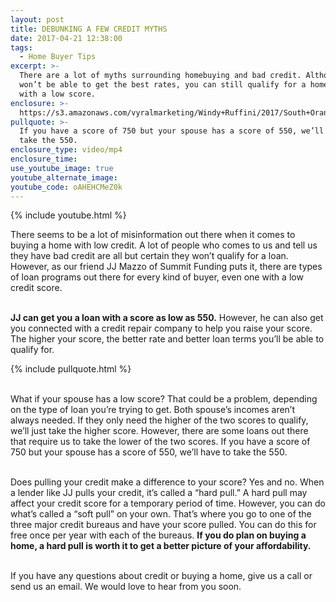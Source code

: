```yaml
---
layout: post
title: DEBUNKING A FEW CREDIT MYTHS
date: 2017-04-21 12:38:00
tags:
  - Home Buyer Tips
excerpt: >-
  There are a lot of myths surrounding homebuying and bad credit. Although you
  won’t be able to get the best rates, you can still qualify for a home loan
  with a low score.
enclosure: >-
  https://s3.amazonaws.com/vyralmarketing/Windy+Ruffini/2017/South+Orange+County+Real+Estate-+Debunking+the+Myths+of+Credit+Scores.mp4
pullquote: >-
  If you have a score of 750 but your spouse has a score of 550, we’ll have to
  take the 550.
enclosure_type: video/mp4
enclosure_time:
use_youtube_image: true
youtube_alternate_image:
youtube_code: oAHEHCMeZ0k
---
```



{% include youtube.html %}

There seems to be a lot of misinformation out there when it comes to buying a home with low credit. A lot of people who comes to us and tell us they have bad credit are all but certain they won’t qualify for a loan. However, as our friend JJ Mazzo of Summit Funding puts it, there are types of loan programs out there for every kind of buyer, even one with a low credit score.

<br>**JJ can get you a loan with a score as low as 550.** However, he can also get you connected with a credit repair company to help you raise your score. The higher your score, the better rate and better loan terms you’ll be able to qualify for.

{% include pullquote.html %}

<br>What if your spouse has a low score? That could be a problem, depending on the type of loan you’re trying to get. Both spouse’s incomes aren’t always needed. If they only need the higher of the two scores to qualify, we’ll just take the higher score. However, there are some loans out there that require us to take the lower of the two scores. If you have a score of 750 but your spouse has a score of 550, we’ll have to take the 550.

<br>Does pulling your credit make a difference to your score? Yes and no. When a lender like JJ pulls your credit, it’s called a “hard pull.” A hard pull may affect your credit score for a temporary period of time. However, you can do what’s called a “soft pull” on your own. That’s where you go to one of the three major credit bureaus and have your score pulled. You can do this for free once per year with each of the bureaus. **If you do plan on buying a home, a hard pull is worth it to get a better picture of your affordability.**

<br>If you have any questions about credit or buying a home, give us a call or send us an email. We would love to hear from you soon.